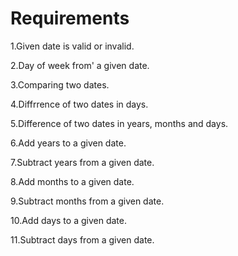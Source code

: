 # Requirements
1.Given date is valid or invalid.
 
2.Day of week from' a given date.

3.Comparing two dates.

4.Diffrrence of two dates in days.

5.Difference of two dates in years, months and days.

6.Add years to a given date.

7.Subtract years from a given date.

8.Add months to a given date.

9.Subtract months from a given date.

10.Add days to a given date.

11.Subtract days from a given date.


